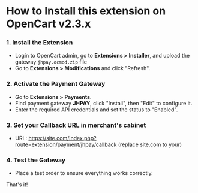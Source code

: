 # How to Install this extension on OpenCart v2.3.x

### 1. Install the Extension
- Login to OpenCart admin, go to **Extensions > Installer**, and upload the gateway `jhpay.ocmod.zip` file
- Go to **Extensions > Modifications** and click "Refresh".

### 2. Activate the Payment Gateway
- Go to **Extensions > Payments**.
- Find payment gateway **JHPAY**, click "Install", then "Edit" to configure it.
- Enter the required API credentials and set the status to "Enabled".

### 3. Set your Callback URL in merchant's cabinet
- URL: https://site.com/index.php?route=extension/payment/jhpay/callback (replace site.com to your)

### 4. Test the Gateway
- Place a test order to ensure everything works correctly.

That's it!
